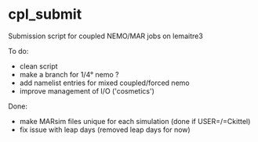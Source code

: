 # cpl_submit

Submission script for coupled NEMO/MAR jobs on lemaitre3

To do:
- clean script
- make a branch for 1/4° nemo ?
- add namelist entries for mixed coupled/forced nemo
- improve management of I/O ('cosmetics')

Done:
- make MARsim files unique for each simulation (done if USER=/=Ckittel)
- fix issue with leap days (removed leap days for now)

